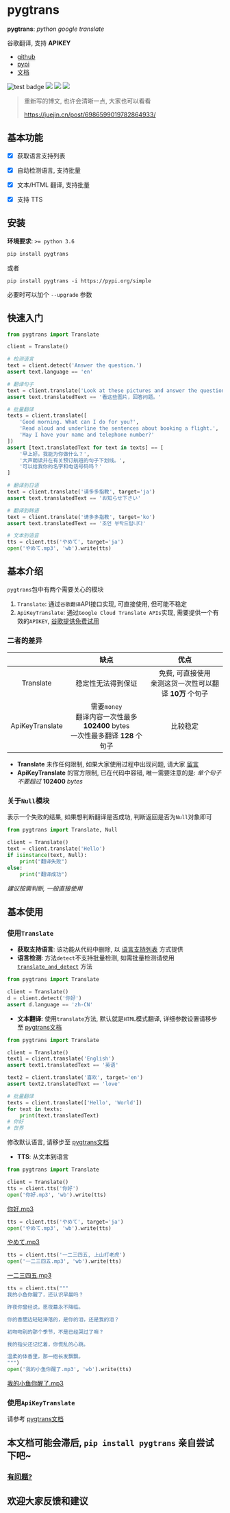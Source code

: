 # pygtrans 

**pygtrans**: *python google translate*  

谷歌翻译, 支持 **APIKEY**

- [github](https://github.com/foyoux/pygtrans)
- [pypi](https://pypi.org/project/pygtrans/)
- [文档](https://pygtrans.readthedocs.io/zh_CN/latest/)

![test badge](https://github.com/foyoux/pygtrans/actions/workflows/python-test.yml/badge.svg) [![](https://img.shields.io/pypi/pyversions/pygtrans)](https://pypi.org/project/pygtrans/) [![](https://img.shields.io/github/v/release/foyoux/pygtrans)](https://github.com/foyoux/pygtrans/releases) ![](https://img.shields.io/github/last-commit/foyoux/pygtrans)

> 重新写的博文, 也许会清晰一点, 大家也可以看看
>
> https://juejin.cn/post/6986599019782864933/

## 基本功能

- [x] 获取语言支持列表
- [x] 自动检测语言, 支持批量
- [x] 文本/HTML 翻译, 支持批量
- [x] 支持 TTS



## 安装

**环境要求**: `>= python 3.6`

```bat
pip install pygtrans
```

或者

```
pip install pygtrans -i https://pypi.org/simple
```

必要时可以加个 `--upgrade` 参数



## 快速入门

```python
from pygtrans import Translate

client = Translate()

# 检测语言
text = client.detect('Answer the question.')
assert text.language == 'en'

# 翻译句子
text = client.translate('Look at these pictures and answer the questions.')
assert text.translatedText == '看这些图片，回答问题。'

# 批量翻译
texts = client.translate([
    'Good morning. What can I do for you?',
    'Read aloud and underline the sentences about booking a flight.',
    'May I have your name and telephone number?'
])
assert [text.translatedText for text in texts] == [
    '早上好。我能为你做什么？', 
    '大声朗读并在有关预订航班的句子下划线。', 
    '可以给我你的名字和电话号码吗？'
]

# 翻译到日语
text = client.translate('请多多指教', target='ja')
assert text.translatedText == 'お知らせ下さい'

# 翻译到韩语
text = client.translate('请多多指教', target='ko')
assert text.translatedText == '조언 부탁드립니다'

# 文本到语音
tts = client.tts('やめて', target='ja')
open('やめて.mp3', 'wb').write(tts)

```



## 基本介绍

`pygtrans`包中有两个需要关心的模块
1. `Translate`: 通过`谷歌翻译`API接口实现, 可直接使用, 但可能不稳定
2. `ApiKeyTranslate`: 通过`Google Cloud Translate APIs`实现, 需要提供一个有效的`APIKEY`, [谷歌提供免费试用](https://cloud.google.com/translate/docs/quickstarts)



### 二者的差异

|                 |                             缺点                             |                            优点                             |
| :-------------: | :----------------------------------------------------------: | :---------------------------------------------------------: |
|    Translate    |                      稳定性无法得到保证                      | 免费, 可直接使用<br/>亲测这货一次性可以翻译 **10万** 个句子 |
| ApiKeyTranslate | 需要`money`<br/>翻译内容一次性最多 **102400** bytes<br/>一次性最多翻译 **128** 个句子 |                          比较稳定                           |

- **Translate** 未作任何限制, 如果大家使用过程中出现问题, 请大家 [留言](https://github.com/foyoux/pygtrans/issues/new)
- **ApiKeyTranslate** 的官方限制, 已在代码中容错, 唯一需要注意的是: *单个句子不要超过* **102400** *bytes*



### 关于`Null`模块

表示一个失败的结果, 如果想判断翻译是否成功, 判断返回是否为`Null`对象即可

```python
from pygtrans import Translate, Null

client = Translate()
text = client.translate('Hello')
if isinstance(text, Null):
    print("翻译失败")
else:
    print("翻译成功")
```

*建议按需判断, 一般直接使用*



## 基本使用

### 使用`Translate`

- **获取支持语言**: 该功能从代码中删除, 以 [语言支持列表](https://pygtrans.readthedocs.io/zh_CN/latest/langs.html) 方式提供
- **语言检测**: 方法`detect`不支持批量检测, 如需批量检测请使用 [`translate_and_detect`](https://pygtrans.readthedocs.io/zh_CN/latest/pygtrans.html#pygtrans.Translate.Translate.translate_and_detect) 方法

```python
from pygtrans import Translate

client = Translate()
d = client.detect('你好')
assert d.language == 'zh-CN'
```
- **文本翻译**: 使用`translate`方法, 默认就是`HTML`模式翻译, 详细参数设置请移步至 [pygtrans文档](https://pygtrans.readthedocs.io/zh_CN/latest/pygtrans.html#pygtrans.Translate.Translate)

```python
from pygtrans import Translate

client = Translate()
text1 = client.translate('English')
assert text1.translatedText == '英语'

text2 = client.translate('喜欢', target='en')
assert text2.translatedText == 'love'

# 批量翻译
texts = client.translate(['Hello', 'World'])
for text in texts:
    print(text.translatedText)
# 你好
# 世界
```

修改默认语言, 请移步至 [pygtrans文档](https://pygtrans.readthedocs.io/zh_CN/latest/pygtrans.html#pygtrans.Translate.Translate)

- **TTS**: 从文本到语言

```python
from pygtrans import Translate

client = Translate()
tts = client.tts('你好')
open('你好.mp3', 'wb').write(tts)
```

[你好.mp3](images/你好.mp3)

```python
tts = client.tts('やめて', target='ja')
open('やめて.mp3', 'wb').write(tts)
```

[やめて.mp3](images/やめて.mp3)

```python
tts = client.tts('一二三四五, 上山打老虎')
open('一二三四五.mp3', 'wb').write(tts)
```

[一二三四五.mp3](images/一二三四五.mp3)

```python
tts = client.tts("""
我的小鱼你醒了，还认识早晨吗？

昨夜你曾经说，愿夜幕永不降临。

你的香腮边轻轻滑落的，是你的泪，还是我的泪？

初吻吻别的那个季节，不是已经哭过了嘛？

我的指尖还记忆着，你慌乱的心跳。

温柔的体香里，那一绺长发飘飘。
""")
open('我的小鱼你醒了.mp3', 'wb').write(tts)
```

[我的小鱼你醒了.mp3](images/我的小鱼你醒了.mp3)



### 使用`ApiKeyTranslate`

请参考 [pygtrans文档](https://pygtrans.readthedocs.io/zh_CN/latest/pygtrans.html#module-pygtrans.ApiKeyTranslate)



## 本文档可能会滞后, `pip install pygtrans` 亲自尝试下吧~

### [有问题?](https://github.com/foyoux/pygtrans/issues/new)
## 欢迎大家反馈和建议



